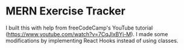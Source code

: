 # MERN Exercise Tracker

I built this with help from freeCodeCamp's YouTube tutorial (https://www.youtube.com/watch?v=7CqJlxBYj-M). I made some modifications by implementing React Hooks instead of using classes.
